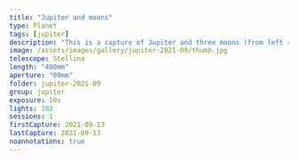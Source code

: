```yaml
---
title: "Jupiter and moons"
type: Planet
tags: [jupiter]
description: "This is a capture of Jupiter and three moons (from left right): Io, Europa, and Ganymede."
image: /assets/images/gallery/jupiter-2021-09/thumb.jpg
telescope: Stellina
length: "400mm"
aperture: "80mm"
folder: jupiter-2021-09
group: jupiter
exposure: 10s
lights: 103
sessions: 1
firstCapture: 2021-09-13 
lastCapture: 2021-09-13
noannotations: true
---
```

